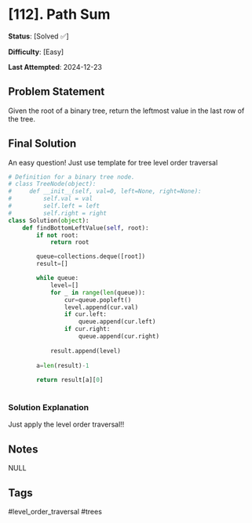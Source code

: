 # [112]. Path Sum

**Status**: [Solved ✅]

**Difficulty**: [Easy]

**Last Attempted**: 2024-12-23

## Problem Statement

Given the root of a binary tree, return the leftmost value in the last row of the tree.

## Final Solution
An easy question! Just use template for tree level order traversal
```python
# Definition for a binary tree node.
# class TreeNode(object):
#     def __init__(self, val=0, left=None, right=None):
#         self.val = val
#         self.left = left
#         self.right = right
class Solution(object):
    def findBottomLeftValue(self, root):
        if not root:
            return root

        queue=collections.deque([root])
        result=[]

        while queue:
            level=[]
            for _ in range(len(queue)):
                cur=queue.popleft()
                level.append(cur.val)
                if cur.left:
                    queue.append(cur.left)
                if cur.right:
                    queue.append(cur.right)
            
            result.append(level)
        
        a=len(result)-1
        
        return result[a][0]
        

```

### Solution Explanation
Just apply the level order traversal!!

## Notes
NULL
## Tags
#level_order_traversal #trees